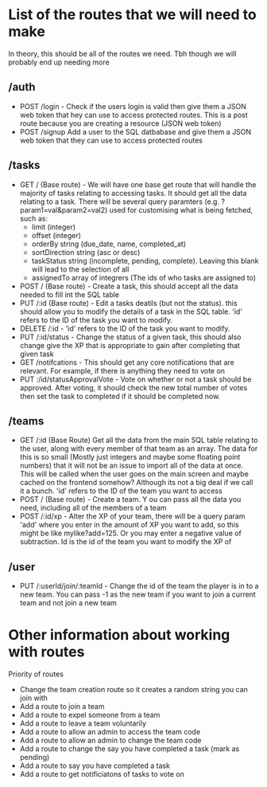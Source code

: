 # List of the routes that we will need to make #
In theory, this should be all of the routes we need. Tbh though we will probably end up needing more

## /auth ##
 - POST /login - Check if the users login is valid then give them a JSON web token that hey can use to access protected routes. This is a post route because you are creating a resource (JSON web token)
 - POST /signup Add a user to the SQL datbabase and give them a JSON web token that they can use to access protected routes


## /tasks ##
- GET / (Base route) - We will have one base get route that will handle the majority of tasks relating to accessing tasks. It should get all the data relating to a task. There will be several query paramters (e.g. ?param1=val&param2=val2) used for customising what is being fetched, such as:
    * limit (integer)
    * offset (integer)
    * orderBy string (due_date, name, completed_at)
    * sortDirection string (asc or desc)
    * taskStatus string (incomplete, pending, complete). Leaving this blank will lead to the selection of all
    * assignedTo array of integrers (The ids of who tasks are assigned to)
- POST / (Base route) - Create a task, this should accept all the data needed to fill int the SQL table
- PUT /:id (Base route) - Edit a tasks deatils (but not the status). this should allow you to modify the details of a task in the SQL table. 'id' refers to the ID of the task you want to modify.
- DELETE /:id  - 'id' refers to the ID of the task you want to modify.
- PUT /:id/status - Change the status of a given task, this should also change give the XP that is appropriate to gain after completing that given task 
- GET /notifcations - This should get any core notifications that are relevant. For example, if there is anything they need to vote on 
- PUT :/id/statusApprovalVote - Vote on whether or not a task should be approved. After voting, it should check the new total number of votes then set the task to completed if it should be completed now.
## /teams ##
- GET /:id (Base Route) Get all the data from the main SQL table relating to the user, along with every member of that team as an array. The data for this is so small (Mostly just integers and maybe some floating point numbers) that it will not be an issue to import all of the data at once. This will be called when the user goes on the main screen and maybe cached on the frontend somehow? Although its not a big deal if we call it a bunch. 'id' refers to the ID of the team you want to access
- POST / (Base route) - Create a team. Y    ou can pass all the data you need, including all of the members of a team
- POST /:id/xp - Alter the XP of your team, there will be a query param 'add' where you enter in the amount of XP you want to add, so this might be like mylike?add=125. Or you may enter a negative value of subtraction. Id is the id of the team you want to modify the XP of

## /user ##
 - PUT /:userId/join/:teamId - Change the id of the team the player is in to a new team. You can pass -1 as the new team if you want to join a current team and not join a new team 

 # Other information about working with routes #


Priority of routes
- Change the team creation route so it creates a random string you can join with
- Add a route to join a team
- Add a route to expel someone from a team
- Add a route to leave a team voluntarily
- Add a route to allow an admin to access the team code
- Add a route to allow an admin to change the team code
- Add a route to change the say you have completed a task (mark as pending)
- Add a route to say you have completed a task
- Add a route to get notificiatons of tasks to vote on